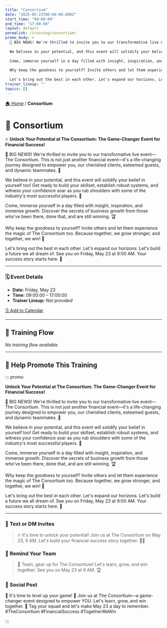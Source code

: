 ```yaml
---
title: "Consortium"
date: "2025-05-23T00:00:00.000Z"
start_time: "09:00:00"
end_time: "17:00:00"
layout: default
permalink: /training/consortium/
promo_body: >
  🎉 BIG NEWS! We're thrilled to invite you to our transformative live event—The Consortium. This is not just another financial event—it's a life-changing journey designed to empower you, our cherished clients, esteemed guests, and dynamic teammates. 💪
  
  We believe in your potential, and this event will solidify your belief in yourself too! Get ready to build your skillset, establish robust systems, and witness your confidence soar as you rub shoulders with some of the industry's most successful players. 🚀
  
  Come, immerse yourself in a day filled with insight, inspiration, and immense growth. Discover the secrets of business growth from those who've been there, done that, and are still winning. 🏆
  
  Why keep the goodness to yourself? Invite others and let them experience the magic of The Consortium too. Because together, we grow stronger, and together, we win! 🤝
  
  Let's bring out the best in each other. Let's expand our horizons. Let's build a future we all dream of. See you on Friday, May 23 at 9:00 AM. Your success story starts here. 🌟
trainer_lineup: ""
topics: []
---
```


[🏠 Home](/training/) / **Consortium**

# 📆 Consortium  
🔥 **Unlock Your Potential at The Consortium: The Game-Changer Event for Financial Success!**

🎉 BIG NEWS! We're thrilled to invite you to our transformative live event—The Consortium. This is not just another financial event—it's a life-changing journey designed to empower you, our cherished clients, esteemed guests, and dynamic teammates. 💪

We believe in your potential, and this event will solidify your belief in yourself too! Get ready to build your skillset, establish robust systems, and witness your confidence soar as you rub shoulders with some of the industry's most successful players. 🚀

Come, immerse yourself in a day filled with insight, inspiration, and immense growth. Discover the secrets of business growth from those who've been there, done that, and are still winning. 🏆

Why keep the goodness to yourself? Invite others and let them experience the magic of The Consortium too. Because together, we grow stronger, and together, we win! 🤝

Let's bring out the best in each other. Let's expand our horizons. Let's build a future we all dream of. See you on Friday, May 23 at 9:00 AM. Your success story starts here. 🌟

---

### 🗓️ Event Details

- **Date:** Friday, May 23  
- **Time:** 09:00:00 – 17:00:00  
- **Trainer Lineup:** _Not provided_

[🗓️ Add to Calendar](/training/ics/consortium.ics)

---

## 🧩 Training Flow

_No training flow available_

---

## 📢 Help Promote This Training

::: promo

**Unlock Your Potential at The Consortium: The Game-Changer Event for Financial Success!**

🎉 BIG NEWS! We're thrilled to invite you to our transformative live event—The Consortium. This is not just another financial event—it's a life-changing journey designed to empower you, our cherished clients, esteemed guests, and dynamic teammates. 💪

We believe in your potential, and this event will solidify your belief in yourself too! Get ready to build your skillset, establish robust systems, and witness your confidence soar as you rub shoulders with some of the industry's most successful players. 🚀

Come, immerse yourself in a day filled with insight, inspiration, and immense growth. Discover the secrets of business growth from those who've been there, done that, and are still winning. 🏆

Why keep the goodness to yourself? Invite others and let them experience the magic of The Consortium too. Because together, we grow stronger, and together, we win! 🤝

Let's bring out the best in each other. Let's expand our horizons. Let's build a future we all dream of. See you on Friday, May 23 at 9:00 AM. Your success story starts here. 🌟

---

### 💬 Text or DM Invites  
> 🔥 It's time to unlock your potential! Join us at The Consortium on May 23, 9 AM. Let's build your financial success story together. 🚀🎯

### 💬 Remind Your Team  
> 💪 Team, gear up for The Consortium! Let's learn, grow, and win together. See you on May 23 at 9 AM. 🏆

### 📡 Social Post  
🎉 It's time to level up your game! 👊 Join us at The Consortium—a game-changer event designed to empower YOU. Let's learn, grow, and win together. 🚀 Tag your squad and let's make May 23 a day to remember. #TheConsortium #FinancialSuccess #TogetherWeWin

:::
